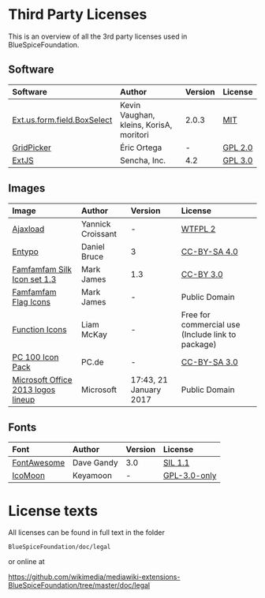 Third Party Licenses
====================
This is an overview of all the 3rd party licenses used in BlueSpiceFoundation.

Software
--------

| Software | Author | Version | License |
|:--------|:-------|:--------|:-------|
| [Ext.us.form.field.BoxSelect](https://github.com/kveeiv/extjs-boxselect) | Kevin Vaughan, kleins, KorisA, moritori | 2.0.3 | [MIT](https://opensource.org/licenses/MIT) |
| [GridPicker](https://github.com/rixo/GridPicker) | Éric Ortega | - | [GPL 2.0](https://www.gnu.org/licenses/old-licenses/gpl-2.0.txt) |
| [ExtJS](https://www.sencha.com/products/extjs/) |Sencha, Inc. | 4.2 | [GPL 3.0](https://www.gnu.org/licenses/gpl-3.0.txt) |

Images
------

| Image | Author | Version | License |
|:--------|:-------|:--------|:-------|
| [Ajaxload](http://www.ajaxload.info/) | Yannick Croissant | - | [WTFPL 2](http://www.wtfpl.net/about/) |
| [Entypo](http://www.entypo.com/faq.php) | Daniel Bruce | 3 | [CC-BY-SA 4.0](https://creativecommons.org/licenses/by-sa/4.0/) |
| [Famfamfam Silk Icon set 1.3](http://www.famfamfam.com/lab/icons/silk/) | Mark James | 1.3 | [CC-BY 3.0](https://creativecommons.org/licenses/by/3.0/) |
| [Famfamfam Flag Icons](http://www.famfamfam.com/lab/icons/flags/) | Mark James | - | Public Domain |
| [Function Icons](http://www.wefunction.com) | Liam McKay | - | Free for commercial use (Include link to package) |
| [PC 100 Icon Pack](http://pc.de/) | PC.de | - | [CC-BY-SA 3.0](https://creativecommons.org/licenses/by-sa/3.0/) |
| [Microsoft Office 2013 logos lineup](https://commons.wikimedia.org/wiki/File:Microsoft_Office_2013_logos_lineup.svg) | Microsoft | 17:43, 21 January 2017 | Public Domain |

Fonts
-----

| Font | Author | Version | License |
|:--------|:-------|:--------|:-------|
| [FontAwesome](http://fontawesome.io) | Dave Gandy | 3.0 | [SIL 1.1](http://fontawesome.io/license) |
| [IcoMoon](https://icomoon.io/#icons-icomoon) | Keyamoon | - | [GPL-3.0-only](https://www.gnu.org/licenses/gpl-3.0.txt) |

License texts
=============
All licenses can be found in full text in the folder

```BlueSpiceFoundation/doc/legal```

or online at

https://github.com/wikimedia/mediawiki-extensions-BlueSpiceFoundation/tree/master/doc/legal